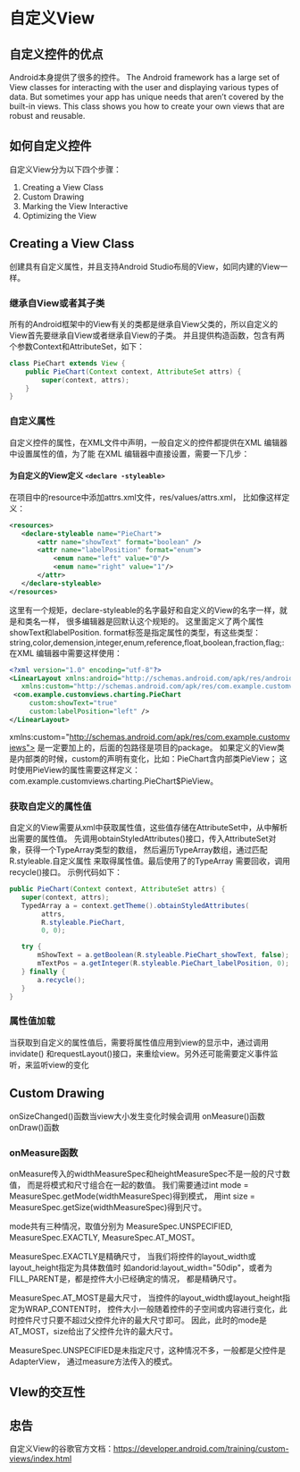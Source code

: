 # 自定义View
## 自定义控件的优点
Android本身提供了很多的控件。
The Android framework has a large set of View classes for interacting with 
the user and displaying various types of data. But sometimes your app has 
unique needs that aren’t covered by the built-in views. This class shows 
you how to create your own views that are robust and reusable.

## 如何自定义控件
自定义View分为以下四个步骤：
1. Creating a View Class
2. Custom Drawing
3. Marking the View Interactive
4. Optimizing the View

## Creating a View Class
创建具有自定义属性，并且支持Android Studio布局的View，如同内建的View一样。

### 继承自View或者其子类
所有的Android框架中的View有关的类都是继承自View父类的，所以自定义的View首先要继承自View或者继承自View的子类。
并且提供构造函数，包含有两个参数Context和AttributeSet，如下：
``` java
class PieChart extends View {
    public PieChart(Context context, AttributeSet attrs) {
        super(context, attrs);
    }
}
```
### 自定义属性
自定义控件的属性，在XML文件中声明，一般自定义的控件都提供在XML 编辑器中设置属性的值，为了能
在XML 编辑器中直接设置，需要一下几步：

#### 为自定义的View定义 `<declare -styleable>` 
在项目中的resource中添加attrs.xml文件，res/values/attrs.xml，
比如像这样定义：
``` xml
<resources>
   <declare-styleable name="PieChart">
       <attr name="showText" format="boolean" />
       <attr name="labelPosition" format="enum">
           <enum name="left" value="0"/>
           <enum name="right" value="1"/>
       </attr>
   </declare-styleable>
</resources>
```
这里有一个规矩，declare-styleable的名字最好和自定义的View的名字一样，就是和类名一样，
很多编辑器是回默认这个规矩的。
这里面定义了两个属性 showText和labelPosition.
format标签是指定属性的类型，有这些类型：
string,color,demension,integer,enum,reference,float,boolean,fraction,flag;:
在XML 编辑器中需要这样使用：
```xml 
<?xml version="1.0" encoding="utf-8"?>
<LinearLayout xmlns:android="http://schemas.android.com/apk/res/android"
   xmlns:custom="http://schemas.android.com/apk/res/com.example.customviews">
 <com.example.customviews.charting.PieChart
     custom:showText="true"
     custom:labelPosition="left" />
</LinearLayout>
```
xmlns:custom="http://schemas.android.com/apk/res/com.example.customviews">
是一定要加上的，后面的包路径是项目的package。
如果定义的View类是内部类的时候，custom的声明有变化，比如：PieChart含内部类PieView；
这时使用PieView的属性需要这样定义：com.example.customviews.charting.PieChart$PieView。

### 获取自定义的属性值
自定义的View需要从xml中获取属性值，这些值存储在AttributeSet中，从中解析出需要的属性值。
先调用obtainStyledAttributes()接口，传入AttributeSet对象，获得一个TypeArray类型的数组，
然后遍历TypeArray数组，通过匹配 R.styleable.自定义属性 来取得属性值。最后使用了的TypeArray
需要回收，调用recycle()接口。
示例代码如下：
``` java
public PieChart(Context context, AttributeSet attrs) {
   super(context, attrs);
   TypedArray a = context.getTheme().obtainStyledAttributes(
        attrs,
        R.styleable.PieChart,
        0, 0);

   try {
       mShowText = a.getBoolean(R.styleable.PieChart_showText, false);
       mTextPos = a.getInteger(R.styleable.PieChart_labelPosition, 0);
   } finally {
       a.recycle();
   }
}
```

### 属性值加载
当获取到自定义的属性值后，需要将属性值应用到view的显示中，通过调用invidate()
和requestLayout()接口，来重绘view。另外还可能需要定义事件监听，来监听view的变化

## Custom Drawing
onSizeChanged()函数当view大小发生变化时候会调用
onMeasure()函数
onDraw()函数   
### onMeasure函数  
onMeasure传入的widthMeasureSpec和heightMeasureSpec不是一般的尺寸数值，
而是将模式和尺寸组合在一起的数值。
我们需要通过int mode = MeasureSpec.getMode(widthMeasureSpec)得到模式，
用int size = MeasureSpec.getSize(widthMeasureSpec)得到尺寸。

mode共有三种情况，取值分别为
MeasureSpec.UNSPECIFIED, MeasureSpec.EXACTLY, MeasureSpec.AT_MOST。

MeasureSpec.EXACTLY是精确尺寸，
当我们将控件的layout_width或layout_height指定为具体数值时
如andorid:layout_width="50dip"，或者为FILL_PARENT是，都是控件大小已经确定的情况，
都是精确尺寸。

MeasureSpec.AT_MOST是最大尺寸，
当控件的layout_width或layout_height指定为WRAP_CONTENT时，
控件大小一般随着控件的子空间或内容进行变化，此时控件尺寸只要不超过父控件允许的最大尺寸即可。
因此，此时的mode是AT_MOST，size给出了父控件允许的最大尺寸。

MeasureSpec.UNSPECIFIED是未指定尺寸，这种情况不多，一般都是父控件是AdapterView，
通过measure方法传入的模式。

## VIew的交互性

## 忠告
自定义View的谷歌官方文档：https://developer.android.com/training/custom-views/index.html







